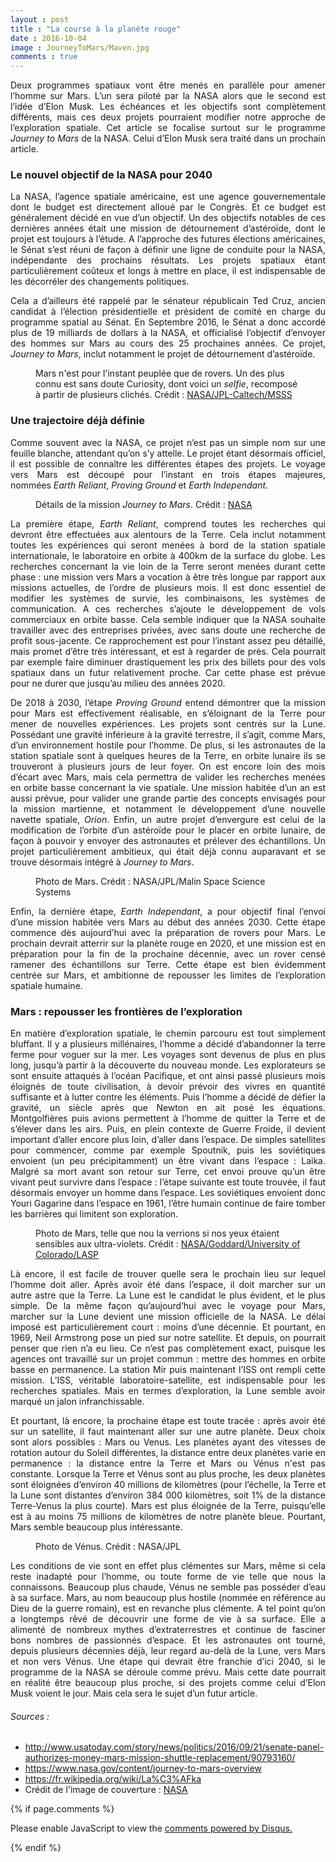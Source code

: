 ```yaml
---
layout : post
title : "La course à la planète rouge"
date : 2016-10-04
image : JourneyToMars/Maven.jpg
comments : true
---
```


<p class="intro" style="text-align: justify;"><span class="dropcap">D</span>eux programmes spatiaux vont être menés en parallèle pour amener l’homme sur Mars. L’un sera piloté par la NASA alors que le second est l’idée d’Elon Musk. Les échéances et les objectifs sont complètement différents, mais ces deux projets pourraient modifier notre approche de l’exploration spatiale. Cet article se focalise surtout sur le programme <em>Journey to Mars</em> de la NASA. Celui d’Elon Musk sera traité dans un prochain article.</p>

### Le nouvel objectif de la NASA pour 2040

<p style="text-align: justify;">La NASA, l’agence spatiale américaine, est une agence gouvernementale dont le budget est directement alloué par le Congrès. Et ce budget est généralement décidé en vue d’un objectif. Un des objectifs notables de ces dernières années était une mission de détournement d’astéroïde, dont le projet est toujours à l’étude. A l’approche des futures élections américaines, le Sénat s’est réuni de façon à définir une ligne de conduite pour la NASA, indépendante des prochains résultats. Les projets spatiaux étant particulièrement coûteux et longs à mettre en place, il est indispensable de les décorréler des changements politiques.</p>

<p style="text-align: justify;">Cela a d’ailleurs été rappelé par le sénateur républicain Ted Cruz, ancien candidat à l’élection présidentielle et président de comité en charge du programme spatial au Sénat. En Septembre 2016, le Sénat a donc accordé plus de 19 milliards de dollars à la NASA, et officialisé l’objectif d’envoyer des hommes sur Mars au cours des 25 prochaines années. Ce projet, <em>Journey to Mars</em>, inclut notamment le projet de détournement d’astéroïde.</p>

<figure>
	<img src="{{ '/assets/img/JourneyToMars/Curiosity.jpg' | prepend: site.baseurl }}" alt=""> 
	<figcaption>Mars n'est pour l'instant peuplée que de rovers. Un des plus connu est sans doute Curiosity, dont voici un <em>selfie</em>, recomposé à partir de plusieurs clichés. Crédit : <a href="http://www.nasa.gov/feature/jpl/nasas-curiosity-rover-begins-next-mars-chapter">NASA/JPL-Caltech/MSSS</a></figcaption>
</figure>

### Une trajectoire déjà définie

<p style="text-align: justify;">Comme souvent avec la NASA, ce projet n’est pas un simple nom sur une feuille blanche, attendant qu’on s’y attelle. Le projet étant désormais officiel, il est possible de connaître les différentes étapes des projets. Le voyage vers Mars est découpé pour l’instant en trois étapes majeures, nommées <em>Earth Reliant</em>, <em>Proving Ground</em> et <em>Earth Independant</em>.</p>

<figure>
	<img src="{{ '/assets/img/JourneyToMars/JourneyToMars.jpeg' | prepend: site.baseurl }}" alt=""> 
	<figcaption>Détails de la mission <em>Journey to Mars</em>. Crédit : <a href="http://www.nasa.gov/content/nasas-journey-to-mars">NASA</a></figcaption>
</figure>

<p style="text-align: justify;">La première étape, <em>Earth Reliant</em>, comprend toutes les recherches qui devront être effectuées aux alentours de la Terre. Cela inclut notamment toutes les expériences qui seront menées à bord de la station spatiale internationale, le laboratoire en orbite à 400km de la surface du globe. Les recherches concernant la vie loin de la Terre seront menées durant cette phase : une mission vers Mars a vocation à être très longue par rapport aux missions actuelles, de l’ordre de plusieurs mois. Il est donc essentiel de modifier les systèmes de survie, les combinaisons, les systèmes de communication. A ces recherches s’ajoute le développement de vols commerciaux en orbite basse. Cela semble indiquer que la NASA souhaite travailler avec des entreprises privées, avec sans doute une recherche de profit sous-jacente. Ce rapprochement est pour l’instant assez peu détaillé, mais promet d’être très intéressant, et est à regarder de près. Cela pourrait par exemple faire diminuer drastiquement les prix des billets pour des vols spatiaux dans un futur relativement proche. Car cette phase est prévue pour ne durer que jusqu’au milieu des années 2020.</p>

<p style="text-align: justify;">De 2018 à 2030, l’étape <em>Proving Ground</em> entend démontrer que la mission pour Mars est effectivement réalisable, en s’éloignant de la Terre pour mener de nouvelles expériences. Les projets sont centrés sur la Lune. Possédant une gravité inférieure à la gravité terrestre, il s’agit, comme Mars, d’un environnement hostile pour l’homme. De plus, si les astronautes de la station spatiale sont à quelques heures de la Terre, en orbite lunaire ils se trouveront à plusieurs jours de leur foyer. On est encore loin des mois d’écart avec Mars, mais cela permettra de valider les recherches menées en orbite basse concernant la vie spatiale. Une mission habitée d’un an est aussi prévue, pour valider une grande partie des concepts envisagés pour la mission martienne, et notamment le développement d’une nouvelle navette spatiale, <em>Orion</em>. Enfin, un autre projet d’envergure est celui de la modification de l’orbite d’un astéroïde pour le placer en orbite lunaire, de façon à pouvoir y envoyer des astronautes et prélever des échantillons. Un projet particulièrement ambitieux, qui était déjà connu auparavant et se trouve désormais intégré à <em>Journey to Mars</em>.</p>

<figure>
	<img src="{{ '/assets/img/JourneyToMars/Mars.jpg' | prepend: site.baseurl }}" alt=""> 
	<figcaption>Photo de Mars. Crédit : NASA/JPL/Malin Space Science Systems</figcaption>
</figure>

<p style="text-align: justify;">Enfin, la dernière étape, <em>Earth Independant</em>, a pour objectif final l’envoi d’une mission habitée vers Mars au début des années 2030. Cette étape commence dès aujourd’hui avec la préparation de rovers pour Mars. Le prochain devrait atterrir sur la planète rouge en 2020, et une mission est en préparation pour la fin de la prochaine décennie, avec un rover censé ramener des échantillons sur Terre. Cette étape est bien évidemment centrée sur Mars, et ambitionne de repousser les limites de l’exploration spatiale humaine.</p>

### Mars : repousser les frontières de l’exploration

<p style="text-align: justify;">En matière d’exploration spatiale, le chemin parcouru est tout simplement bluffant. Il y a plusieurs millénaires, l’homme a décidé d’abandonner la terre ferme pour voguer sur la mer. Les voyages sont devenus de plus en plus long, jusqu’à partir à la découverte du nouveau monde. Les explorateurs se sont ensuite attaqués à l’océan Pacifique, et ont ainsi passé plusieurs mois éloignés de toute civilisation, à devoir prévoir des vivres en quantité suffisante et à lutter contre les éléments. Puis l’homme a décidé de défier la gravité, un siècle après que Newton en ait posé les équations. Montgolfières puis avions permettent à l’homme de quitter la Terre et de s’élever dans les airs. Puis, en plein contexte de Guerre Froide, il devient important d’aller encore plus loin, d’aller dans l’espace. De simples satellites pour commencer, comme par exemple Spoutnik, puis les soviétiques envoient (un peu précipitamment) un être vivant dans l’espace : Laika. Malgré sa mort avant son retour sur Terre, cet envoi prouve qu’un être vivant peut survivre dans l’espace : l’étape suivante est toute trouvée, il faut désormais envoyer un homme dans l’espace. Les soviétiques envoient donc Youri Gagarine dans l’espace en 1961, l’être humain continue de faire tomber les barrières qui limitent son exploration.</p>

<figure>
	<img src="{{ '/assets/img/JourneyToMars/MarsUV.jpg' | prepend: site.baseurl }}" alt=""> 
	<figcaption>Photo de Mars, telle que nou la verrions si nos yeux étaient sensibles aux ultra-violets. Crédit : <a href="http://www.nasa.gov/feature/goddard/2016/maven-celebrates-one-mars-year-of-science">NASA/Goddard/University of Colorado/LASP</a></figcaption>
</figure>

<p style="text-align: justify;">Là encore, il est facile de trouver quelle sera le prochain lieu sur lequel l’homme doit aller. Après avoir été dans l’espace, il doit marcher sur un autre astre que la Terre. La Lune est le candidat le plus évident, et le plus simple. De la même façon qu’aujourd’hui avec le voyage pour Mars, marcher sur la Lune devient une mission officielle de la NASA. Le délai imposé est particulièrement court : moins d’une décennie. Et pourtant, en 1969, Neil Armstrong pose un pied sur notre satellite. Et depuis, on pourrait penser que rien n’a eu lieu. Ce n’est pas complètement exact, puisque les agences ont travaillé sur un projet commun : mettre des hommes en orbite basse en permanence. La station Mir puis maintenant l’ISS ont rempli cette mission. L’ISS, véritable laboratoire-satellite, est indispensable pour les recherches spatiales. Mais en termes d’exploration, la Lune semble avoir marqué un jalon infranchissable. </p>

<p style="text-align: justify;">Et pourtant, là encore, la prochaine étape est toute tracée : après avoir été sur un satellite, il faut maintenant aller sur une autre planète. Deux choix sont alors possibles : Mars ou Venus. Les planètes ayant des vitesses de rotation autour du Soleil différentes, la distance entre deux planètes varie en permanence : la distance entre la Terre et Mars ou Vénus n'est pas constante. Lorsque la Terre et Vénus sont au plus proche, les deux planètes sont éloignées d’environ 40 millions de kilomètres (pour l’échelle, la Terre et la Lune sont distantes d’environ 384 000 kilomètres, soit 1% de la distance Terre-Venus la plus courte). Mars est plus éloignée de la Terre, puisqu’elle est à au moins 75 millions de kilomètres de notre planète bleue. Pourtant, Mars semble beaucoup plus intéressante.</p>

<figure>
	<img src="{{ '/assets/img/JourneyToMars/Venus.jpg' | prepend: site.baseurl }}" alt=""> 
	<figcaption>Photo de Vénus. Crédit : NASA/JPL</figcaption>
</figure>

<p style="text-align: justify;">Les conditions de vie sont en effet plus clémentes sur Mars, même si cela reste inadapté pour l’homme, ou toute forme de vie telle que nous la connaissons. Beaucoup plus chaude, Vénus ne semble pas posséder d’eau à sa surface. Mars, au nom beaucoup plus hostile (nommée en référence au Dieu de la guerre romain), est en revanche plus clémente. A tel point qu’on a longtemps rêvé de découvrir une forme de vie à sa surface. Elle a alimenté de nombreux mythes d’extraterrestres et continue de fasciner bons nombres de passionnés d’espace. Et les astronautes ont tourné, depuis plusieurs décennies déjà, leur regard au-delà de la Lune, vers Mars et non vers Vénus. Une étape qui devrait être franchie d’ici 2040, si le programme de la NASA se déroule comme prévu. Mais cette date pourrait en réalité être beaucoup plus proche, si des projets comme celui d’Elon Musk voient le jour. Mais cela sera le sujet d’un futur article.</p>

###### Sources : 
* <a href="http://www.usatoday.com/story/news/politics/2016/09/21/senate-panel-authorizes-money-mars-mission-shuttle-replacement/90793160/">http://www.usatoday.com/story/news/politics/2016/09/21/senate-panel-authorizes-money-mars-mission-shuttle-replacement/90793160/</a>
* <a href="https://www.nasa.gov/content/journey-to-mars-overview">https://www.nasa.gov/content/journey-to-mars-overview</a>
* <a href="https://fr.wikipedia.org/wiki/La%C3%AFka">https://fr.wikipedia.org/wiki/La%C3%AFka</a>
* Crédit de l'image de couverture : <a href="http://www.nasa.gov/sites/default/files/thumbnails/image/mavenbeautyshotverticallimb.jpg">NASA</a>

{% if page.comments %}
<div id="disqus_thread"></div>
<script>

/**
 *  RECOMMENDED CONFIGURATION VARIABLES: EDIT AND UNCOMMENT THE SECTION BELOW TO INSERT DYNAMIC VALUES FROM YOUR PLATFORM OR CMS.
 *  LEARN WHY DEFINING THESE VARIABLES IS IMPORTANT: https://disqus.com/admin/universalcode/#configuration-variables */
/*
var disqus_config = function () {
    this.page.url = http://www.charlesgabouleaud.fr/blog/course-planete-rouge/;  // Replace PAGE_URL with your page's canonical URL variable
    this.page.identifier = PAGE_IDENTIFIER; // Replace PAGE_IDENTIFIER with your page's unique identifier variable
};
*/
(function() { // DON'T EDIT BELOW THIS LINE
    var d = document, s = d.createElement('script');
    s.src = '//charlesgabouleaud-fr.disqus.com/embed.js';
    s.setAttribute('data-timestamp', +new Date());
    (d.head || d.body).appendChild(s);
})();
</script>
<noscript>Please enable JavaScript to view the <a href="https://disqus.com/?ref_noscript">comments powered by Disqus.</a></noscript>
                                    
{% endif %}

